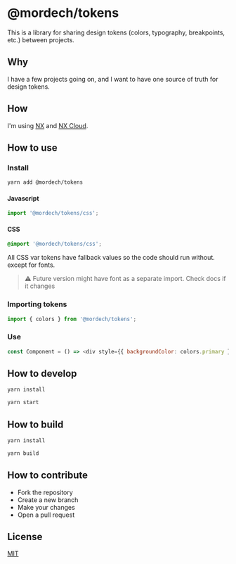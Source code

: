 # @mordech/tokens

This is a library for sharing design tokens (colors, typography, breakpoints, etc.) between projects.

## Why

I have a few projects going on, and I want to have one source of truth for design tokens.

## How

I'm using [NX](https://nx.dev/) and [NX Cloud](https://nx.app/).

## How to use

### Install

```bash
yarn add @mordech/tokens
```

#### Javascript

```js
import '@mordech/tokens/css';
```

#### CSS

```css
@import '@mordech/tokens/css';
```

All CSS var tokens have fallback values so the code should run without. except for fonts.

> ⚠️ Future version might have font as a separate import. Check docs if it changes

### Importing tokens

```js
import { colors } from '@mordech/tokens';
```

### Use

```js
const Component = () => <div style={{ backgroundColor: colors.primary }} />;
```

## How to develop

```bash
yarn install
```

```bash
yarn start
```

## How to build

```bash
yarn install
```

```bash
yarn build
```

## How to contribute

- Fork the repository
- Create a new branch
- Make your changes
- Open a pull request

## License

[MIT](LICENSE)
